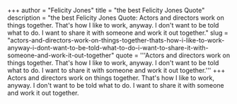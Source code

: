 +++
author = "Felicity Jones"
title = "the best Felicity Jones Quote"
description = "the best Felicity Jones Quote: Actors and directors work on things together. That's how I like to work, anyway. I don't want to be told what to do. I want to share it with someone and work it out together."
slug = "actors-and-directors-work-on-things-together-thats-how-i-like-to-work-anyway-i-dont-want-to-be-told-what-to-do-i-want-to-share-it-with-someone-and-work-it-out-together"
quote = '''Actors and directors work on things together. That's how I like to work, anyway. I don't want to be told what to do. I want to share it with someone and work it out together.'''
+++
Actors and directors work on things together. That's how I like to work, anyway. I don't want to be told what to do. I want to share it with someone and work it out together.
